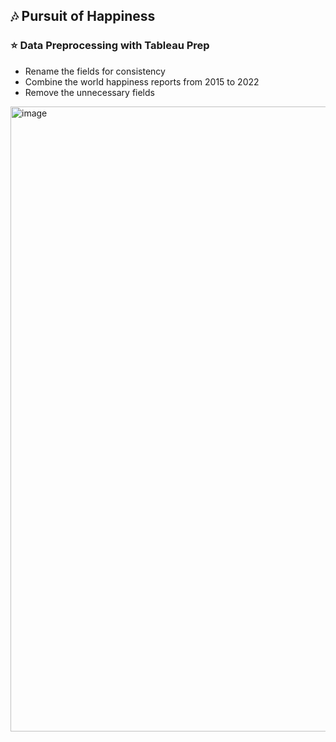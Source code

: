 ## :notes: Pursuit of Happiness

### :star: Data Preprocessing with Tableau Prep
- Rename the fields for consistency 
- Combine the world happiness reports from 2015 to 2022
- Remove the unnecessary fields
<img width="1000" alt="image" src="https://user-images.githubusercontent.com/64395120/183234255-2661f9c2-4d01-4d6c-a187-320d69dfd98e.png">

